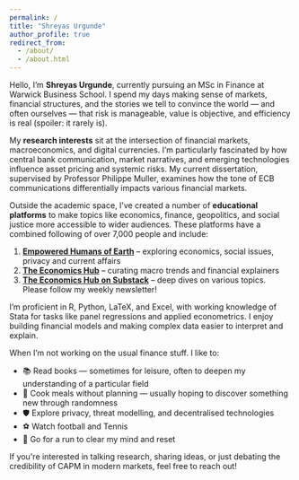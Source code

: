 ```yaml
---
permalink: /
title: "Shreyas Urgunde"
author_profile: true
redirect_from: 
  - /about/
  - /about.html
---
```


Hello, I’m **Shreyas Urgunde**, currently pursuing an MSc in Finance at Warwick Business School. I spend my days making sense of markets, financial structures, and the stories we tell to convince the world — and often ourselves — that risk is manageable, value is objective, and efficiency is real (spoiler: it rarely is).

My **research interests** sit at the intersection of financial markets, macroeconomics, and digital currencies. I’m particularly fascinated by how central bank communication, market narratives, and emerging technologies influence asset pricing and systemic risks. My current dissertation, supervised by Professor Philippe Muller, examines how the tone of ECB communications differentially impacts various financial markets. 

Outside the academic space, I’ve created a number of **educational platforms** to make topics like economics, finance, geopolitics, and social justice more accessible to wider audiences. These platforms have a combined following of over 7,000 people and include:

1. [**Empowered Humans of Earth**](https://www.instagram.com/empowered.humans.of.earth/) – exploring economics, social issues, privacy and current affairs  
2. [**The Economics Hub**](https://www.instagram.com/the.economics.hub/) – curating macro trends and financial explainers  
3. [**The Economics Hub on Substack**](https://economicshub.substack.com/) – deep dives on various topics. Please follow my weekly newsletter!

I’m proficient in R, Python, LaTeX, and Excel, with working knowledge of Stata for tasks like panel regressions and applied econometrics. I enjoy building financial models and making complex data easier to interpret and explain.

When I’m not working on the usual finance stuff. I like to: 

- 📚 Read books — sometimes for leisure, often to deepen my understanding of a particular field
- 🍳 Cook meals without planning — usually hoping to discover something new through randomness
- 🛡️ Explore privacy, threat modelling, and decentralised technologies 
- ⚽ Watch football and Tennis  
- 🏃 Go for a run to clear my mind and reset

If you're interested in talking research, sharing ideas, or just debating the credibility of CAPM in modern markets, feel free to reach out!




